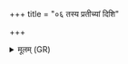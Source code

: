 +++
title = "०६ तस्य प्रतीच्यां दिशि"

+++
<details><summary>मूलम् (GR)</summary>

तस्य प्रतीच्यां दिशि ।  
इराः पुंश्चली हसो मागधो (…) । +++(see 2bc)+++  
पौर्णमासी चामावास्या च परिष्कन्दौ (…) ॥ +++(see 2d)+++
</details>